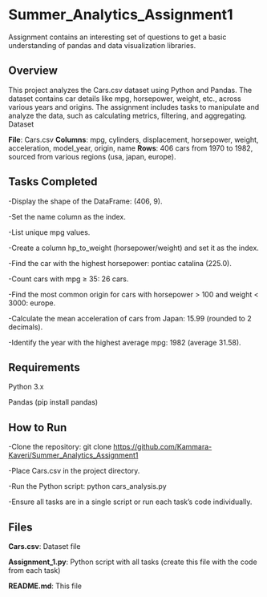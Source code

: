 # Summer_Analytics_Assignment1
Assignment contains an interesting set of questions to get a basic understanding of pandas and data visualization libraries.


## Overview
This project analyzes the Cars.csv dataset using Python and Pandas. The dataset contains car details like mpg, horsepower, weight, etc., across various years and origins. The assignment includes tasks to manipulate and analyze the data, such as calculating metrics, filtering, and aggregating.
Dataset

**File**: Cars.csv
**Columns**: mpg, cylinders, displacement, horsepower, weight, acceleration, model_year, origin, name
**Rows**: 406 cars from 1970 to 1982, sourced from various regions (usa, japan, europe).

## Tasks Completed

-Display the shape of the DataFrame: (406, 9).

-Set the name column as the index.

-List unique mpg values.

-Create a column hp_to_weight (horsepower/weight) and set it as the index.

-Find the car with the highest horsepower: pontiac catalina (225.0).

-Count cars with mpg ≥ 35: 26 cars.

-Find the most common origin for cars with horsepower > 100 and weight < 3000: europe.

-Calculate the mean acceleration of cars from Japan: 15.99 (rounded to 2 decimals).

-Identify the year with the highest average mpg: 1982 (average 31.58).

## Requirements

Python 3.x

Pandas (pip install pandas)

## How to Run

-Clone the repository: git clone <https://github.com/Kammara-Kaveri/Summer_Analytics_Assignment1>

-Place Cars.csv in the project directory.

-Run the Python script: python cars_analysis.py

-Ensure all tasks are in a single script or run each task’s code individually.


## Files

**Cars.csv**: Dataset file

**Assignment_1.py**: Python script with all tasks (create this file with the code from each task)

**README.md**: This file
